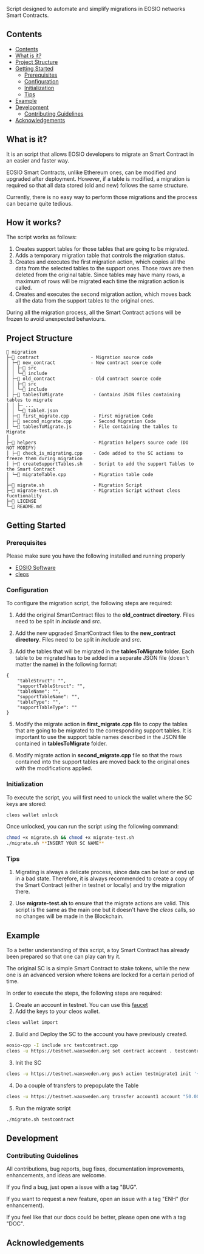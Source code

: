 Script designed to automate and simplify migrations in EOSIO networks Smart Contracts.

## Contents


<!-- TOC -->
- [Contents](#contents)
- [What is it?](#what-is-it)
- [Project Structure](#project-structure)
- [Getting Started](#getting-started)
  - [Prerequisites](#prerequisites)
  - [Configuration](#configuration)
  - [Initialization](#initialization)
  - [Tips](#tips)
- [Example](#example)
- [Development](#development)
  - [Contributing Guidelines](#contributing-guidelines)
- [Acknowledgements](#acknowledgements)
<!-- /TOC -->

## What is it?

It is an script that allows EOSIO developers to migrate an Smart Contract in an easier and faster way.

EOSIO Smart Contracts, unlike Ethereum ones, can be modified and upgraded after deployment. However, if a table is modified, a migration is required so that all data stored (old and new) follows the same structure.

Currently, there is no easy way to perform those migrations and the process can became quite tedious.


## How it works?


The script works as follows:

1.  Creates support tables for those tables that are going to be migrated.
2.  Adds a temporary migration table that controls the migration status. 
3.  Creates and executes the first migration action, which copies all the data from the selected tables to the support ones. Those rows are then deleted from the original table. Since tables may have many rows, a maximum of rows will be migrated each time the migration action is called. 
4.  Creates and executes the second migration action, which moves back all the data from the support tables to the original ones.

During all the migration process, all the Smart Contract actions will be frozen to avoid unexpected behaviours.

## Project Structure 

```
📁 migration
├─📁 contract                   - Migration source code
│ ├─📁 new_contract             - New contract source code
│ │ ├─📁 src
│ │ └─📁 include
│ ├─📁 old_contract             - Old contract source code
│ │ ├─📁 src
│ │ └─📁 include   
│ ├─📁 tablesToMigrate           - Contains JSON files containing tables to migrate
│ │ ├─ ...
│ │ └─📄 tableX.json               
│ ├─📄 first_migrate.cpp         - First migration Code
│ ├─📄 second_migrate.cpp        - Second Migration Code
│ └─📄 tablesToMigrate.js        - File containing the tables to Migrate
│
├─📁 helpers                     - Migration helpers source code (DO NOT MODIFY)
│ ├─📄 check_is_migrating.cpp    - Code added to the SC actions to freeze them during migration
│ ├─📄 createSupportTables.sh    - Script to add the support Tables to the Smart Contract  
│ └─📄 migrateTable.cpp          - Migration table code
│
├─📄 migrate.sh                  - Migration Script
├─📄 migrate-test.sh             - Migration Script without cleos fucntionality
├─📄 LICENSE
└─📄 README.md

```

## Getting Started

### Prerequisites

Please make sure you have the following installed and running properly

- [EOSIO Software](https://developers.eos.io/manuals/eos/latest/install/index)
- [cleos](https://developers.eos.io/manuals/eos/latest/cleos/index) 

### Configuration

To configure the migration script, the following steps are required: 

1. Add the original SmartContract files to the **old_contract directory**. Files need to be split in *include* and *src*.

2. Add the new upgraded SmartContract files to the **new_contract directory**. Files need to be split in *include* and *src*.

3. Add the tables that will be migrated in the **tablesToMigrate** folder. Each table to be migrated has to be added in a separate JSON file (doesn't matter the name) in the following format: 

```
{
    "tableStruct": "",
    "supportTableStruct": "",
    "tableName": "",
    "supportTableName": "",
    "tableType": "",
    "supportTableType": ""
}
``` 


5. Modify the migrate action in **first_migrate.cpp** file to copy the tables that are going to be migrated to the corresponding support tables. It is important to use the support table names described in the JSON file contained in **tablesToMigrate** folder.

6. Modify migrate action in **second_migrate.cpp** file so that the rows contained into the support tables are moved back to the original ones with the modifications applied.

### Initialization

To execute the script, you will first need to unlock the wallet where the SC keys are stored:
```bash
cleos wallet unlock
```

Once unlocked, you can run the script using the following command:
```bash
chmod +x migrate.sh && chmod +x migrate-test.sh
./migrate.sh **INSERT YOUR SC NAME**
```
### Tips

1. Migrating is always a delicate process, since data can be lost or end up in a bad state. Therefore, it is always recommended to create a copy of the Smart Contract (either in testnet or locally) and try the migration there.

2. Use **migrate-test.sh** to ensure that the migrate actions are valid. This script is the same as the main one but it doesn't have the *cleos* calls, so no changes will be made in the Blockchain.


## Example 

To a better understanding of this script, a toy Smart Contract has already been prepared so that one can play can try it.

The original SC is a simple Smart Contract to stake tokens, while the new one is an advanced version where tokens are locked for a certain period of time.

In order to execute the steps, the following steps are required: 
1. Create an account in testnet. You can use this [faucet](https://waxsweden.org/create-testnet-account)
2. Add the keys to your cleos wallet.
```bash
cleos wallet import
```
2. Build and Deploy the SC to the account you have previously created.
```bash
eosio-cpp -I include src testcontract.cpp
cleos -u https://testnet.waxsweden.org set contract account . testcontract.wasm testcontract.abi
```
3. Init the SC
```bash
cleos -u https://testnet.waxsweden.org push action testmigrate1 init '{"contract_name": "testmigrate", "initial_admin": "rogertaule12" }' -p account
```
4. Do a couple of transfers to prepopulate the Table
```bash
cleos -u https://testnet.waxsweden.org transfer account1 account "50.00000000 WAX" "test"
```
5. Run the migrate script
```bash
./migrate.sh testcontract
```


## Development

### Contributing Guidelines

All contributions, bug reports, bug fixes, documentation improvements, enhancements, and ideas are welcome.

If you find a bug, just open a issue with a tag "BUG".

If you want to request a new feature, open an issue with a tag "ENH" (for enhancement).

If you feel like that our docs could be better, please open one with a tag "DOC".


## Acknowledgements


